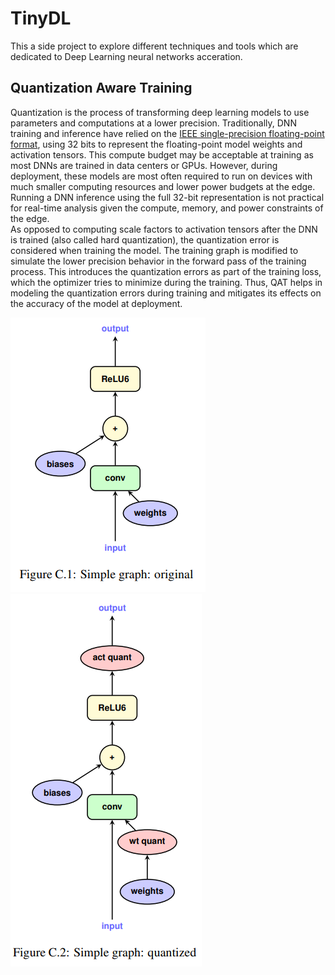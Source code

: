 # TinyDL
This a side project to explore different techniques and tools which are dedicated to Deep Learning neural networks acceration.

## Quantization Aware Training 
Quantization is the process of transforming deep learning models to use parameters and computations at a lower precision. 
Traditionally, DNN training and inference have relied on the [IEEE single-precision floating-point format](https://ieeexplore.ieee.org/document/4610935), 
using 32 bits to represent the floating-point model weights and activation tensors.
This compute budget may be acceptable at training as most DNNs are trained in data centers or GPUs. However, during deployment, 
these models are most often required to run on devices with much smaller computing resources and lower power budgets at the edge. 
Running a DNN inference using the full 32-bit representation is not practical for real-time analysis given the compute, memory, and power constraints of the edge.  
As opposed to computing scale factors to activation tensors after the DNN is trained (also called hard quantization), the quantization error is considered when training the model. The training graph is modified to simulate the lower precision behavior in the forward pass of the training process. This introduces the quantization errors as part of the training loss, which the optimizer tries to minimize during the training. Thus, QAT helps in modeling the quantization errors during training and mitigates its effects on the accuracy of the model at deployment.
<p float="left">
  <img src="https://github.com/uslumt/TinyDL/blob/main/Figures/Figure_unquantized.png" /> &nbsp;
  <img src="https://github.com/uslumt/TinyDL/blob/main/Figures/Figure_quantized.png"  /> 
</p>


